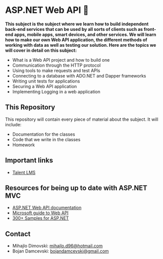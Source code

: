 # ASP.NET Web API 📕

**This subject is the subject where we learn how to build independent back-end services that can be used by all sorts of clients such as front-end apps, mobile apps, smart devices, and other services. We will learn how to make our own Web API application, the different methods of working with data as well as testing our solution. Here are the topics we will cover in detail on this subject:**

* What is a Web API project and how to build one
* Communication through the HTTP protocol
* Using tools to make requests and test APIs
* Connecting to a database with ADO.NET and Dapper frameworks
* Writing unit tests for applications
* Securing a Web API application
* Implementing Logging in a web application

## This Repository

This repository will contain every piece of material about the subject. It will include:

* Documentation for the classes
* Code that we write in the classes
* Homework

## Important links

* [Talent LMS](https://academyforprogramming-seavusedu.talentlms.com/index)

## Resources for being up to date with ASP.NET MVC

* [ASP.NET Web API documentation](https://docs.microsoft.com/en-us/aspnet/core/web-api/?WT.mc_id=dotnet-35129-website&view=aspnetcore-6.0)
* [Microsoft guide to Web API](https://dotnet.microsoft.com/en-us/apps/aspnet/apis)
* [300+ Samples for ASP.NET](https://github.com/dodyg/practical-aspnetcore/tree/net6.0)

## Contact

* Mihajlo Dimovski: mihajlo.d96@hotmail.com
* Bojan Damcevski: bojandamcevski@gmail.com
